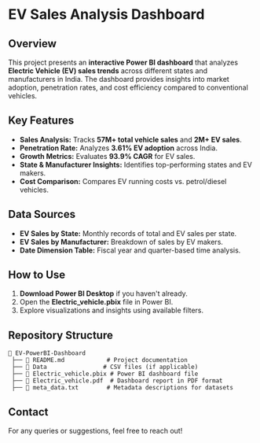 # EV Sales Analysis Dashboard

## Overview
This project presents an **interactive Power BI dashboard** that analyzes **Electric Vehicle (EV) sales trends** across different states and manufacturers in India. The dashboard provides insights into market adoption, penetration rates, and cost efficiency compared to conventional vehicles.

## Key Features
- **Sales Analysis:** Tracks **57M+ total vehicle sales** and **2M+ EV sales**.
- **Penetration Rate:** Analyzes **3.61% EV adoption** across India.
- **Growth Metrics:** Evaluates **93.9% CAGR** for EV sales.
- **State & Manufacturer Insights:** Identifies top-performing states and EV makers.
- **Cost Comparison:** Compares EV running costs vs. petrol/diesel vehicles.

## Data Sources
- **EV Sales by State:** Monthly records of total and EV sales per state.
- **EV Sales by Manufacturer:** Breakdown of sales by EV makers.
- **Date Dimension Table:** Fiscal year and quarter-based time analysis.

## How to Use
1. **Download Power BI Desktop** if you haven't already.
2. Open the **Electric_vehicle.pbix** file in Power BI.
3. Explore visualizations and insights using available filters.

## Repository Structure
```
📂 EV-PowerBI-Dashboard
 ├── 📄 README.md            # Project documentation
 ├── 📂 Data                # CSV files (if applicable)
 ├── 📄 Electric_vehicle.pbix # Power BI dashboard file
 ├── 📄 Electric_vehicle.pdf  # Dashboard report in PDF format
 ├── 📄 meta_data.txt        # Metadata descriptions for datasets
```

## Contact
For any queries or suggestions, feel free to reach out!
